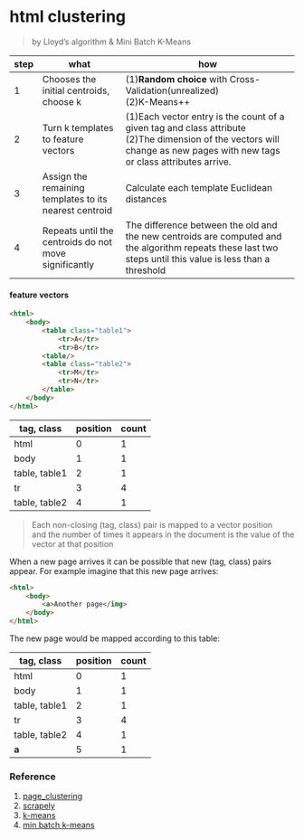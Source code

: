 # html clustering
> by Lloyd’s algorithm & Mini Batch K-Means

step|what|how
---|---|---
1|Chooses the initial centroids, choose k|(1)**Random choice** with Cross-Validation(unrealized)<br>(2)K-Means++ 
2|Turn k templates to feature vectors|(1)Each vector entry is the count of a given tag and class attribute<br>(2)The dimension of the vectors will change as new pages with new tags or class attributes arrive.
3|Assign the remaining templates to its nearest centroid|Calculate each template Euclidean distances
4|Repeats until the centroids do not move significantly|The difference between the old and the new centroids are computed and the algorithm repeats these last two steps until this value is less than a threshold

#### feature vectors
```html
<html>
    <body>
        <table class="table1">
            <tr>A</tr>
	        <tr>B</tr>
        <table/>
        <table class="table2">
            <tr>M</tr>
	        <tr>N</tr>
        </table>
    </body>
</html>
```
| tag, class     | position | count |
|----------------|----------|-------|
| html           | 0        | 1     |
| body           | 1        | 1     |
| table, table1  | 2        | 1     |
| tr             | 3        | 4     |
| table, table2  | 4        | 1     |

> Each non-closing (tag, class) pair is mapped to a vector position<br>and the number of times it appears in the document is the value of the vector at that position

When a new page arrives it can be possible that new (tag, class) pairs appear.
For example imagine that this new page arrives:

```html
<html>
    <body>
        <a>Another page</img>
    </body>
</html>
```
The new page would be mapped according to this table:

| tag, class     | position | count |
|----------------|----------|-------|
| html           | 0        | 1     |
| body           | 1        | 1     |
| table, table1  | 2        | 1     |
| tr             | 3        | 4     |
| table, table2  | 4        | 1     |
| **a**          | 5        | 1     |

### Reference
1. [page_clustering](https://github.com/scrapinghub/page_clustering)
2. [scrapely](https://github.com/scrapy/scrapely)
3. [k-means](https://scikit-learn.org/stable/modules/clustering.html#k-means)
4. [min batch k-means](https://scikit-learn.org/stable/modules/generated/sklearn.cluster.MiniBatchKMeans.html#sklearn.cluster.MiniBatchKMeans)

